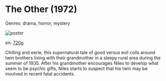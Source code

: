 # The Other (1972)

Genres: drama, horror, mystery

![poster](http://image.tmdb.org/t/p/w500/hAcR77ZUDagH73Nvl25JKumT8eX.jpg)

en:
  [720p](magnet:?xt=urn:btih:06BA39C9DFFB27AC9B84D3AA4FF4B8A2DB08C601&tr=udp://glotorrents.pw:6969/announce&tr=udp://tracker.opentrackr.org:1337/announce&tr=udp://torrent.gresille.org:80/announce&tr=udp://tracker.openbittorrent.com:80&tr=udp://tracker.coppersurfer.tk:6969&tr=udp://tracker.leechers-paradise.org:6969&tr=udp://p4p.arenabg.ch:1337&tr=udp://tracker.internetwarriors.net:1337)
  


Chilling and eerie, this supernatural tale of good versus evil coils around twin brothers living with their grandmother in a sleepy rural area during the summer of 1935. After his grandmother encourages Niles to develop what seem to be psychic gifts, Niles starts to suspect that his twin may be involved in recent fatal accidents.